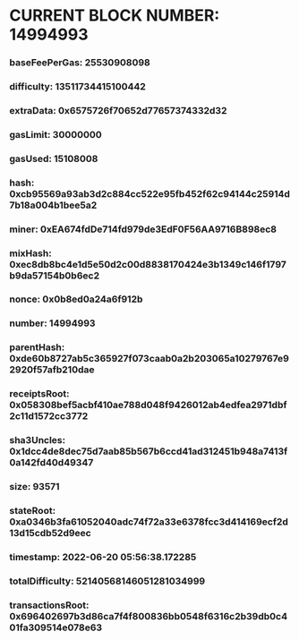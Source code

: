 # CURRENT BLOCK NUMBER: 14994993

### baseFeePerGas: 25530908098
### difficulty: 13511734415100442
### extraData: 0x6575726f70652d77657374332d32
### gasLimit: 30000000
### gasUsed: 15108008
### hash: 0xcb95569a93ab3d2c884cc522e95fb452f62c94144c25914d7b18a004b1bee5a2
### miner: 0xEA674fdDe714fd979de3EdF0F56AA9716B898ec8
### mixHash: 0xec8db8bc4e1d5e50d2c00d8838170424e3b1349c146f1797b9da57154b0b6ec2
### nonce: 0x0b8ed0a24a6f912b
### number: 14994993
### parentHash: 0xde60b8727ab5c365927f073caab0a2b203065a10279767e92920f57afb210dae
### receiptsRoot: 0x058308bef5acbf410ae788d048f9426012ab4edfea2971dbf2c11d1572cc3772
### sha3Uncles: 0x1dcc4de8dec75d7aab85b567b6ccd41ad312451b948a7413f0a142fd40d49347
### size: 93571
### stateRoot: 0xa0346b3fa61052040adc74f72a33e6378fcc3d414169ecf2d13d15cdb52d9eec
### timestamp: 2022-06-20 05:56:38.172285
### totalDifficulty: 52140568146051281034999
### transactionsRoot: 0x696402697b3d86ca7f4f800836bb0548f6316c2b39db0c401fa309514e078e63
